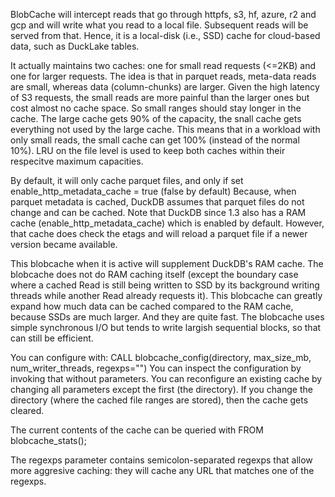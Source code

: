 BlobCache will intercept reads that go through httpfs, s3, hf, azure, r2 and gcp and will write what you read to a local file. Subsequent reads will be served from that.
Hence, it is a local-disk (i.e., SSD) cache for cloud-based data, such as DuckLake tables.

It actually maintains two caches: one for small read requests (<=2KB) and one for larger requests. The idea is that in parquet reads, meta-data reads are small, whereas data (column-chunks) are larger. Given the high latency of S3 requests, the small reads are more painful than the larger ones but cost almost no cache space. So small ranges should stay longer in the cache. 
The large cache gets 90% of the capacity, the snall cache gets everything not used by the large cache. This means that in a workload with only small reads, the small cache can get 100% (instead of the normal 10%). LRU on the file level is used to keep both caches within their respecitve maximum capacities.  

By default, it will only cache parquet files, and only if set enable_http_metadata_cache = true (false by default)
Because, when parquet metadata is cached, DuckDB assumes that parquet files do not change and can be cached. Note that DuckDB since 1.3 also has a RAM cache (enable_http_metadata_cache) which is enabled by default. However, that cache does check the etags and will reload a parquet file if a newer version became available.

This blobcache when it is active will supplement DuckDB's RAM cache. The blobcache does not do RAM caching itself (except the boundary case where a cached Read is still being written to SSD by its background writing threads while another Read already requests it). 
This blobcache can greatly expand how much data can be cached compared to the RAM cache, because SSDs are much larger. And they are quite fast.
The blobcache uses simple synchronous I/O but tends to write largish sequential blocks, so that can still be efficient. 

You can configure with: CALL blobcache_config(directory, max_size_mb, num_writer_threads, regexps="")
You can inspect the configuration by invoking that without parameters.
You can reconfigure an existing cache by changing all parameters except the first (the directory). If you change the directory (where the cached file ranges are stored), then the cache gets cleared.

The current contents of the cache can be queried with FROM blobcache_stats();

The regexps parameter contains semicolon-separated regexps that allow more aggresive caching: they will cache any URL that matches one of the regexps.
